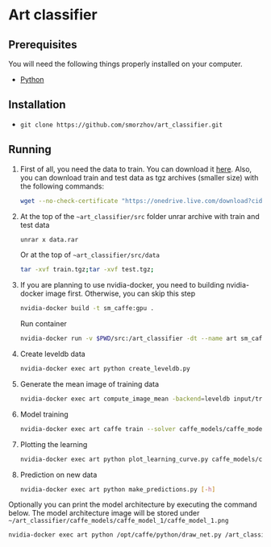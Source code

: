 # Art classifier

## Prerequisites

You will need the following things properly installed on your computer.

* [Python](https://www.python.org/)

## Installation

* `git clone https://github.com/smorzhov/art_classifier.git`

## Running

1. First of all, you need the data to train. You can download it [here](https://drive.google.com/file/d/1uSz9xfYQD3VSN17wlxdGZ6yDpO5uWz6A/view?usp=sharing). Also, you can download train and test data as tgz archives (smaller size) with the following commands:
    ```bash
    wget --no-check-certificate "https://onedrive.live.com/download?cid=9B1DCE6B8AAEBBAB&resid=9B1DCE6B8AAEBBAB%211094&authkey=ALTTp6IUBu8v4v4" -O test.tgz;wget --no-check-certificate "https://onedrive.live.com/download?cid=9B1DCE6B8AAEBBAB&resid=9B1DCE6B8AAEBBAB%211095&authkey=ACicffxzKxa9D1U" -O train.tgz;
    ```
2. At the top of the `~art_classifier/src` folder unrar archive with train and test data
    ```bash
    unrar x data.rar
    ```
    Or at the top of `~art_classifier/src/data`
    ```bash
    tar -xvf train.tgz;tar -xvf test.tgz;
    ```
3. If you are planning to use nvidia-docker, you need to building nvidia-docker image first. Otherwise, you can skip this step
    ```bash
    nvidia-docker build -t sm_caffe:gpu .
    ```
    Run container
    ```bash
    nvidia-docker run -v $PWD/src:/art_classifier -dt --name art sm_caffe:gpu /bin/bash
    ```
5. Create leveldb data
    ```bash
    nvidia-docker exec art python create_leveldb.py
    ```
6. Generate the mean image of training data
    ```bash
    nvidia-docker exec art compute_image_mean -backend=leveldb input/train_leveldb input/mean.binaryproto
    ```
7. Model training
    ```bash
    nvidia-docker exec art caffe train --solver caffe_models/caffe_model_1/solver_1.prototxt |& tee -a model_train.log
    ```
8. Plotting the learning 
    ```bash
    nvidia-docker exec art python plot_learning_curve.py caffe_models/caffe_model_1/model_1_train.log caffe_models/caffe_model_1/caffe_model_1_learning_curve.png
    ```
9. Prediction on new data

    ```bash
    nvidia-docker exec art python make_predictions.py [-h]
    ```

Optionally you can print the model architecture by executing the command below. The model architecture image will be stored under `~/art_classifier/caffe_models/caffe_model_1/caffe_model_1.png` 
```bash
nvidia-docker exec art python /opt/caffe/python/draw_net.py /art_classifier/caffe_models/caffe_model_1/caffenet_train_val_1.prototxt /art_classifier/caffe_models/caffe_model_1/caffe_model_1.png
``` 
